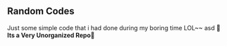 ## Random Codes
Just some simple code that i had done during my boring time LOL~~
asd
**:monkey:Its a Very Unorganized Repo:monkey:**